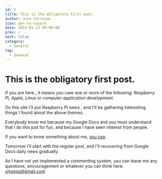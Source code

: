 ```yaml
---
id: 1
title: This is the obligatory first post.
author: Jose Cerrejon
icon: pen-to-square
date: 2013-01-13 09:00:00
prev: /
next: false
category:
  - General
tag:
  - General
---
```


# This is the obligatory first post.

If you are here , it means you care one or more of the following: *Raspberry Pi, Apple, Linux or computer application development.*

On this site I'll put Raspberry Pi news , and I'll be gathering interesting things I found about the above themes.

Everybody know me because my Google Docs and you must understand that I do this just for fun, and because I have seen interest from people.

If you want to know something about me, [you can](/about.php).

Tomorrow I'll start with the regular post, and I'll recovering from Google Docs daily news gradually.

As I have not yet implemented a commenting system, you can leave me any questions, encouragement or whatever you can think here: [ulysess@gmail.com](mailto:ulysess@gmail.com)